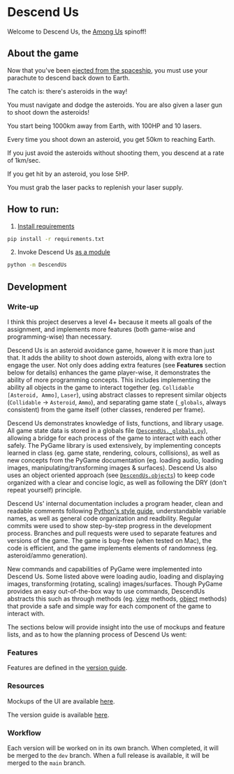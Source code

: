 # Descend Us

Welcome to Descend Us, the [Among Us](https://en.wikipedia.org/wiki/Among_Us) spinoff!


## About the game

Now that you've been [ejected from the spaceship](https://en.wikipedia.org/wiki/Among_Us#Gameplay), you must use your parachute to descend back down to Earth.

The catch is: there's asteroids in the way!

You must navigate and dodge the asteroids. You are also given a laser gun to shoot down the asteroids!

You start being 1000km away from Earth, with 100HP and 10 lasers.

Every time you shoot down an asteroid, you get 50km to reaching Earth.

If you just avoid the asteroids without shooting them, you descend at a rate of 1km/sec.

If you get hit by an asteroid, you lose 5HP.

You must grab the laser packs to replenish your laser supply.


## How to run:

1. [Install requirements](https://pip.pypa.io/en/stable/cli/pip_install/#install-requirement)

```bash
pip install -r requirements.txt
```

2. Invoke Descend Us [as a module](https://docs.python.org/3/using/cmdline.html#cmdoption-m)

```bash
python -m DescendUs
```


## Development

### Write-up

I think this project deserves a level 4+ because it meets all goals of the assignment,
and implements more features (both game-wise and programming-wise) than necessary.

Descend Us is an asteroid avoidance game, however it is more than just that. It adds the 
ability to shoot down asteroids, along with extra lore to engage the user. Not only does adding
extra features (see **Features** section below for details) enhances the game player-wise,
it demonstrates the ability of more programming concepts. This includes implementing the ability
all objects in the game to interact together (eg. `Collidable [Asteroid, Ammo]`, `Laser`), using
abstract classes to represent similar objects (`Collidable` -> `Asteroid`, `Ammo`), and separating
game state (`_globals`, always consistent) from the game itself (other classes, rendered per frame).

Descend Us demonstrates knowledge of lists, functions, and library usage. All game state data
is stored in a globals file ([`DescendUs._globals.py`](./DescendUs/_globals.py)), allowing a
bridge for each process of the game to interact with each other safely. The PyGame library is
used extensively, by implementing concepts learned in class (eg. game state, rendering, colours,
collisions), as well as new concepts from the PyGame documentation (eg. loading audio, loading
images, manipulating/transforming images & surfaces). Descend Us also uses an object oriented
approach (see [`DescendUs.objects`](./DescendUs/objects)) to keep code organized with a clear
and concise logic, as well as following the DRY (don't repeat yourself) principle.

Descend Us' internal documentation includes a program header, clean and readable comments following
[Python's style guide](https://peps.python.org/pep-0008/), understandable variable names, as
well as general code organization and readbility. Regular commits were used to show step-by-step
progress in the development process. Branches and pull requests were used to separate features
and versions of the game. The game is bug-free (when tested on Mac), the code is efficient,
and the game implements elements of randomness (eg. asteroid/ammo generation).

New commands and capabilities of PyGame were implemented into Descend Us. Some listed above were
loading audio, loading and displaying images, transforming (rotating, scaling) images/surfaces.
Though PyGame provides an easy out-of-the-box way to use commands, DescendUs abstracts this
such as through methods (eg. [view](./DescendUs/views) methods, [object](./DescendUs/objects/)
methods) that provide a safe and simple way for each component of the game to interact with.

The sections below will provide insight into the use of mockups and feature lists, and as to
how the planning process of Descend Us went:


### Features

Features are defined in the [version guide](./CHANGELOG.md).

### Resources

Mockups of the UI are available [here](./mockups/).

The version guide is available [here](./CHANGELOG.md).

### Workflow

Each version will be worked on in its own branch. When completed, it will be merged to the `dev` branch. When a full release is available, it will be merged to the `main` branch.